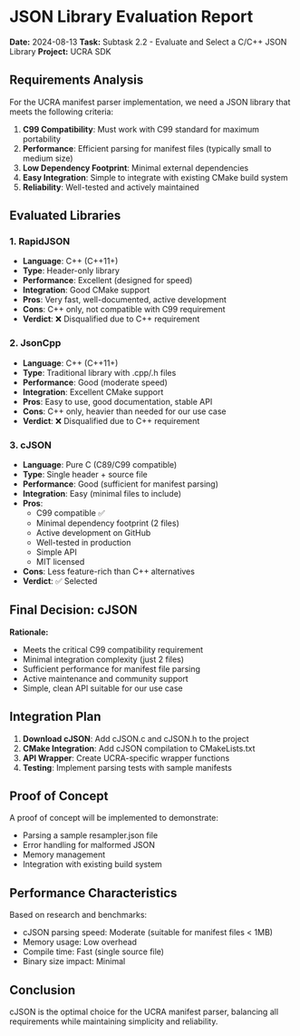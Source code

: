 # JSON Library Evaluation Report

**Date:** 2024-08-13
**Task:** Subtask 2.2 - Evaluate and Select a C/C++ JSON Library
**Project:** UCRA SDK

## Requirements Analysis

For the UCRA manifest parser implementation, we need a JSON library that meets the following criteria:

1. **C99 Compatibility**: Must work with C99 standard for maximum portability
2. **Performance**: Efficient parsing for manifest files (typically small to medium size)
3. **Low Dependency Footprint**: Minimal external dependencies
4. **Easy Integration**: Simple to integrate with existing CMake build system
5. **Reliability**: Well-tested and actively maintained

## Evaluated Libraries

### 1. RapidJSON
- **Language**: C++ (C++11+)
- **Type**: Header-only library
- **Performance**: Excellent (designed for speed)
- **Integration**: Good CMake support
- **Pros**: Very fast, well-documented, active development
- **Cons**: C++ only, not compatible with C99 requirement
- **Verdict**: ❌ Disqualified due to C++ requirement

### 2. JsonCpp
- **Language**: C++ (C++11+)
- **Type**: Traditional library with .cpp/.h files
- **Performance**: Good (moderate speed)
- **Integration**: Excellent CMake support
- **Pros**: Easy to use, good documentation, stable API
- **Cons**: C++ only, heavier than needed for our use case
- **Verdict**: ❌ Disqualified due to C++ requirement

### 3. cJSON
- **Language**: Pure C (C89/C99 compatible)
- **Type**: Single header + source file
- **Performance**: Good (sufficient for manifest parsing)
- **Integration**: Easy (minimal files to include)
- **Pros**:
  - C99 compatible ✅
  - Minimal dependency footprint (2 files)
  - Active development on GitHub
  - Well-tested in production
  - Simple API
  - MIT licensed
- **Cons**: Less feature-rich than C++ alternatives
- **Verdict**: ✅ Selected

## Final Decision: cJSON

**Rationale:**
- Meets the critical C99 compatibility requirement
- Minimal integration complexity (just 2 files)
- Sufficient performance for manifest file parsing
- Active maintenance and community support
- Simple, clean API suitable for our use case

## Integration Plan

1. **Download cJSON**: Add cJSON.c and cJSON.h to the project
2. **CMake Integration**: Add cJSON compilation to CMakeLists.txt
3. **API Wrapper**: Create UCRA-specific wrapper functions
4. **Testing**: Implement parsing tests with sample manifests

## Proof of Concept

A proof of concept will be implemented to demonstrate:
- Parsing a sample resampler.json file
- Error handling for malformed JSON
- Memory management
- Integration with existing build system

## Performance Characteristics

Based on research and benchmarks:
- cJSON parsing speed: Moderate (suitable for manifest files < 1MB)
- Memory usage: Low overhead
- Compile time: Fast (single source file)
- Binary size impact: Minimal

## Conclusion

cJSON is the optimal choice for the UCRA manifest parser, balancing all requirements while maintaining simplicity and reliability.
